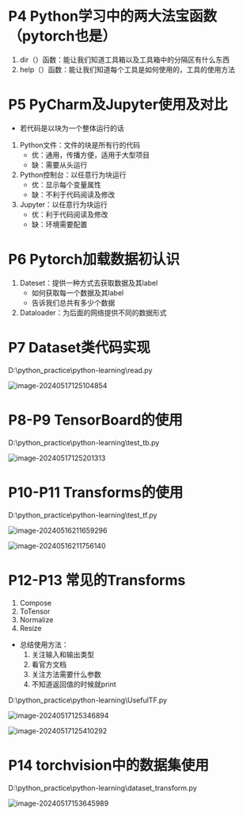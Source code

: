 # P4 Python学习中的两大法宝函数（pytorch也是）

1. dir（）函数：能让我们知道工具箱以及工具箱中的分隔区有什么东西
2. help（）函数：能让我们知道每个工具是如何使用的，工具的使用方法



# P5 PyCharm及Jupyter使用及对比

- 若代码是以块为一个整体运行的话

1. Python文件：文件的块是所有行的代码
   - 优：通用，传播方便，适用于大型项目
   - 缺：需要从头运行
2. Python控制台：以任意行为块运行
   - 优：显示每个变量属性
   - 缺：不利于代码阅读及修改
3. Jupyter：以任意行为块运行
   - 优：利于代码阅读及修改
   - 缺：环境需要配置



# P6 Pytorch加载数据初认识

1. Dateset：提供一种方式去获取数据及其label
   - 如何获取每一个数据及其label
   - 告诉我们总共有多少个数据
2. Dataloader：为后面的网络提供不同的数据形式



# P7 Dataset类代码实现

D:\python_practice\python-learning\read.py

![image-20240517125104854](https://cdn.jsdelivr.net/gh/fA0777/PicGo_Repository@master//image-20240517125104854.png)



# P8-P9 TensorBoard的使用

D:\python_practice\python-learning\test_tb.py

![image-20240517125201313](https://cdn.jsdelivr.net/gh/fA0777/PicGo_Repository@master//image-20240517125201313.png)



# P10-P11 Transforms的使用

D:\python_practice\python-learning\test_tf.py

![image-20240516211659296](https://cdn.jsdelivr.net/gh/fA0777/PicGo_Repository@master//image-20240516211659296.png)

![image-20240516211756140](https://cdn.jsdelivr.net/gh/fA0777/PicGo_Repository@master//image-20240516211756140.png)



# P12-P13 常见的Transforms

1. Compose
2. ToTensor
3. Normalize
4. Resize

- 总结使用方法：
  1. 关注输入和输出类型
  2. 看官方文档
  3. 关注方法需要什么参数
  4. 不知道返回值的时候就print

D:\python_practice\python-learning\UsefulTF.py

![image-20240517125346894](https://cdn.jsdelivr.net/gh/fA0777/PicGo_Repository@master//image-20240517125346894.png)

![image-20240517125410292](https://cdn.jsdelivr.net/gh/fA0777/PicGo_Repository@master//image-20240517125410292.png)



# P14 torchvision中的数据集使用

D:\python_practice\python-learning\dataset_transform.py

![image-20240517153645989](https://cdn.jsdelivr.net/gh/fA0777/PicGo_Repository@master//image-20240517153645989.png)



